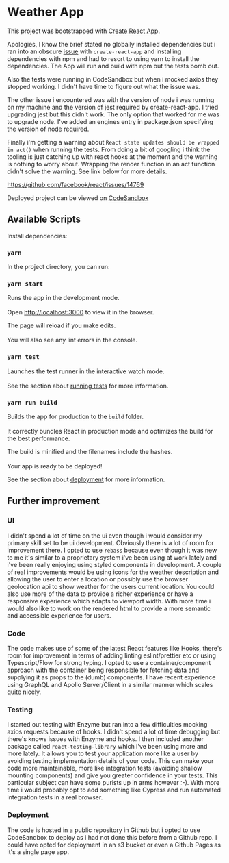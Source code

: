 
# Weather App
This project was bootstrapped with [Create React App](https://github.com/facebook/create-react-app).

Apologies, I know the brief stated no globally installed dependencies but i ran into an obscure [issue](https://github.com/facebook/create-react-app/issues/5259) with `create-react-app` and installing dependencies with npm and had to resort to using yarn to install the dependencies.
The App will run and build with npm but the tests bomb out.

Also the tests were running in CodeSandbox but when i mocked axios they stopped working. I didn't have time to figure out what the issue was.

The other issue i encountered was with the version of node i was running on my machine and the version of jest required by create-react-app. I tried upgrading jest but this didn't work. The only option that worked for me was to upgrade node. I've added an engines entry in package.json specifying the version of node required.

Finally i'm getting a warning about `React state updates should be wrapped in act()` when running the tests. From doing a bit of googling i think the tooling is just catching up with react hooks at the moment and the warning is nothing to worry about. Wrapping the render function in an act function didn't solve the warning. See link below for more details.

https://github.com/facebook/react/issues/14769

Deployed project can be viewed on [CodeSandbox](https://codesandbox.io/s/github/bitdepth/weather-app)
  
## Available Scripts
Install dependencies:  
  
### `yarn` 
  
In the project directory, you can run:  
  
### `yarn start`  
  
Runs the app in the development mode.<br>  
Open [http://localhost:3000](http://localhost:3000) to view it in the browser.  
  
The page will reload if you make edits.<br>  
You will also see any lint errors in the console.  
  
### `yarn test`  
  
Launches the test runner in the interactive watch mode.<br>  
See the section about [running tests](https://facebook.github.io/create-react-app/docs/running-tests) for more information.  
  
### `yarn run build`  
  
Builds the app for production to the `build` folder.<br>  
It correctly bundles React in production mode and optimizes the build for the best performance.  
  
The build is minified and the filenames include the hashes.<br>  
Your app is ready to be deployed!  
  
See the section about [deployment](https://facebook.github.io/create-react-app/docs/deployment) for more information.  
  
## Further improvement  
  
### UI  
 
I didn't spend a lot of time on the ui even though i would consider my primary skill set to be ui development. Obviously there is a lot of room for improvement there. I opted to use `rebass` because even though it was new to me it's similar to a proprietary system i've been using at work lately and i've been really enjoying using styled components in development. A couple of real improvements would be using icons for the weather description and allowing the user to enter a location or possibly use the browser geolocation api to show weather for the users current location. You could also use more of the data to provide a richer experience or have a responsive experience which adapts to viewport width. With more time i would also like to work on the rendered html to provide a more semantic and accessible experience for users.

### Code  
  
The code makes use of some of the latest React features like Hooks, there's room for improvement in terms of adding linting eslint/prettier etc or using Typescript/Flow for strong typing. I opted to use a container/component approach with the container being responsible for fetching data and supplying it as props to the (dumb) components. I have recent experience using GraphQL and Apollo Server/Client in a similar manner which scales quite nicely.
  
### Testing

I started out testing with Enzyme but ran into a few difficulties mocking axios requests because of hooks. I didn't spend a lot of time debugging but there's knows issues with Enzyme and hooks. I then included another package called `react-testing-library` which i've been using more and more lately. It allows you to test your application more like a user by avoiding testing implementation details of your code. This can make your code more maintainable, more like integration tests (avoiding shallow mounting components) and give you greater confidence in your tests. This particular subject can have some purists up in arms however :-). With more time i would  probably opt to add something like Cypress and run automated integration tests in a real browser.

### Deployment
The code is hosted in a public repository in Github but i opted to use CodeSandbox to deploy as i had not done this before from a Github repo. I could have opted for deployment in an s3 bucket or even a Github Pages as it's a single page app.
